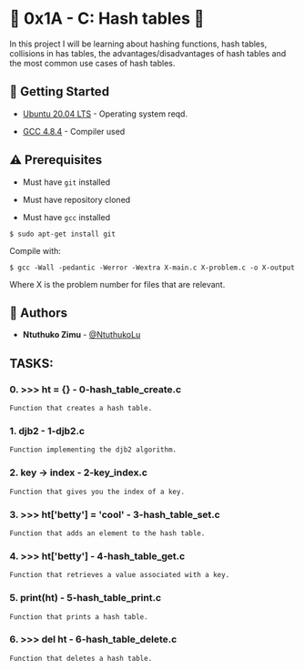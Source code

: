 # :shell: 0x1A - C: Hash tables :shell:

In this project I will be learning about hashing functions, hash tables, collisions in has tables, the advantages/disadvantages of hash tables and the most common use cases of hash tables.

## :running: Getting Started

* [Ubuntu 20.04 LTS](http://releases.ubuntu.com/20.04/) - Operating system reqd.

* [GCC 4.8.4](https://gcc.gnu.org/gcc-4.8/) - Compiler used


## :warning: Prerequisites

* Must have `git` installed

* Must have repository cloned

* Must have `gcc` installed

```
$ sudo apt-get install git
```

Compile with:
```
$ gcc -Wall -pedantic -Werror -Wextra X-main.c X-problem.c -o X-output
```
Where X is the problem number for files that are relevant.

## :blue_book: Authors
* **Ntuthuko Zimu** - [@NtuthukoLu](https://github.com/NtuthukoLu)

## TASKS:
### 0. >>> ht = {} - 0-hash_table_create.c
	Function that creates a hash table.

### 1. djb2 - 1-djb2.c
	Function implementing the djb2 algorithm.

### 2. key -> index - 2-key_index.c
	Function that gives you the index of a key.

### 3. >>> ht['betty'] = 'cool' - 3-hash_table_set.c
	Function that adds an element to the hash table.

### 4. >>> ht['betty'] - 4-hash_table_get.c
	Function that retrieves a value associated with a key.

### 5. print(ht) - 5-hash_table_print.c
	Function that prints a hash table.

### 6. >>> del ht - 6-hash_table_delete.c
	Function that deletes a hash table.
